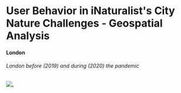 # User Behavior in iNaturalist's City Nature Challenges - Geospatial Analysis 



#### London 

###### London before (2019) and during (2020) the pandemic

[![.](../images/london_dualmap.png)](https://albrecht-mariz.github.io/interactive_maps/map_london_osm_dualmap.html)

